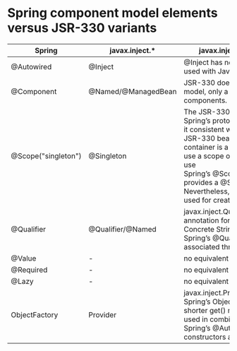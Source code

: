 # Spring component model elements versus JSR&#45;330 variants

Spring|javax.inject.&#42;|javax.inject restrictions&#47;comments
--|--|--
@Autowired|@Inject|@Inject has no 'required' attribute. Can be used with Java 8’s Optional instead.
@Component|@Named&#47;@ManagedBean|JSR&#45;330 does not provide a composable model, only a way to identify named components.
@Scope("singleton")|@Singleton|The JSR&#45;330 default scope is like Spring’s prototype. However, in order to keep it consistent with Spring’s general defaults, a JSR&#45;330 bean declared in the Spring container is a singleton by default. In order to use a scope other than singleton, you should use Spring’s @Scope annotation. javax.inject also provides a @Scope annotation. Nevertheless, this one is only intended to be used for creating your own annotations.
@Qualifier|@Qualifier&#47;@Named|javax.inject.Qualifier is just a meta&#45;annotation for building custom qualifiers. Concrete String qualifiers (like Spring’s @Qualifier with a value) can be associated through javax.inject.Named.
@Value|&#45;|no equivalent
@Required|&#45;|no equivalent
@Lazy|&#45;|no equivalent
ObjectFactory|Provider|javax.inject.Provider is a direct alternative to Spring’s ObjectFactory, only with a shorter get() method name. It can also be used in combination with Spring’s @Autowired or with non&#45;annotated constructors and setter methods.

